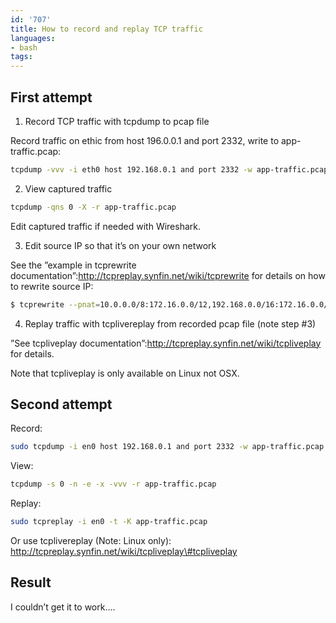 ```yaml
---
id: '707'
title: How to record and replay TCP traffic
languages:
- bash
tags:
---
```

First attempt
-------------

1) Record TCP traffic with tcpdump to pcap file

Record traffic on ethic from host 196.0.0.1 and port 2332, write to app-traffic.pcap:


```bash
tcpdump -vvv -i eth0 host 192.168.0.1 and port 2332 -w app-traffic.pcap &
```
    

2) View captured traffic


```bash
tcpdump -qns 0 -X -r app-traffic.pcap
```
    

Edit captured traffic if needed with Wireshark.

3) Edit source IP so that it’s on your own network

See the ”example in tcprewrite documentation”:http://tcpreplay.synfin.net/wiki/tcprewrite for details on how to rewrite source IP:


```bash
$ tcprewrite --pnat=10.0.0.0/8:172.16.0.0/12,192.168.0.0/16:172.16.0.0/12 --infile=input.pcap --outfile=output.pcap --skipbroadcast
```
    

4) Replay traffic with tcplivereplay from recorded pcap file (note step \#3)

”See tcpliveplay documentation”:http://tcpreplay.synfin.net/wiki/tcpliveplay for details.

Note that tcpliveplay is only available on Linux not OSX.

Second attempt
--------------

Record:


```bash
sudo tcpdump -i en0 host 192.168.0.1 and port 2332 -w app-traffic.pcap 
```
    

View:


```bash
tcpdump -s 0 -n -e -x -vvv -r app-traffic.pcap
```
    

Replay:


```bash
sudo tcpreplay -i en0 -t -K app-traffic.pcap
```
    

Or use tcplivereplay (Note: Linux only):
http://tcpreplay.synfin.net/wiki/tcpliveplay\#tcpliveplay

Result
------

I couldn’t get it to work….

